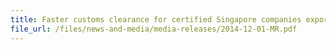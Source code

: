 ```yaml
---
title: Faster customs clearance for certified Singapore companies exporting goods to the United States
file_url: /files/news-and-media/media-releases/2014-12-01-MR.pdf
---
```

